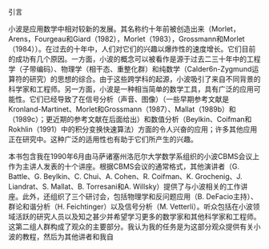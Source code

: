 引言

小波是应用数学中相对较新的发展。其名称约十年前被创造出来（Morlet，Arens，Fourgeau和Giard（1982），Morlet（1983），Grossmann和Morlet（1984））。在过去的十年中，人们对它们的兴趣以爆炸性的速度增长。它们目前的成功有几个原因。一方面，小波的概念可以被看作是源于过去二三十年中的工程学（子带编码）、物理学（相干态、重整化群）和纯数学（Calder6n-Zygmund运算符的研究）的思想的综合。由于这些跨学科的起源，小波吸引了来自不同背景的科学家和工程师。另一方面，小波是一种相当简单的数学工具，具有广泛的应用可能性。它们已经导致了在信号分析（声音、图像）（一些早期参考文献是Kronland-Martinet、Morlet和Grossmann（1987）、Mallat（1989b）和（1989c）；更近期的参考文献在后面给出）和数值分析（Beylkin、Coifman和Rokhlin（1991）中的积分变换快速算法）方面的令人兴奋的应用；许多其他应用正在研究中。这种广泛的适用性也有助于它们所产生的兴趣。

本书包含我在1990年6月由马萨诸塞州洛厄尔大学数学系组织的小波CBMS会议上作为主讲人发表的十个讲座。根据CBMS会议的通常格式，其他演讲者（G. Battle、G. Beylkin、C. Chui、A. Cohen、R. Coifman、K. Grochenig、J. Liandrat、S. Mallat、B. Torresani和A. Willsky）提供了与小波相关的工作讲座。此外，还组织了三个研讨会，包括物理学和反问题应用（B. DeFacio主持）、群论和谐分析（H. Feichtinger）以及信号分析（M. Vetterli）。听众包括在小波领域活跃的研究人员以及知之甚少并希望学习更多的数学家和其他科学家和工程师。这第二组人群构成了观众的主要部分。我认为我的任务是为这部分观众提供有关小波的教程，然后为其他讲者和我自